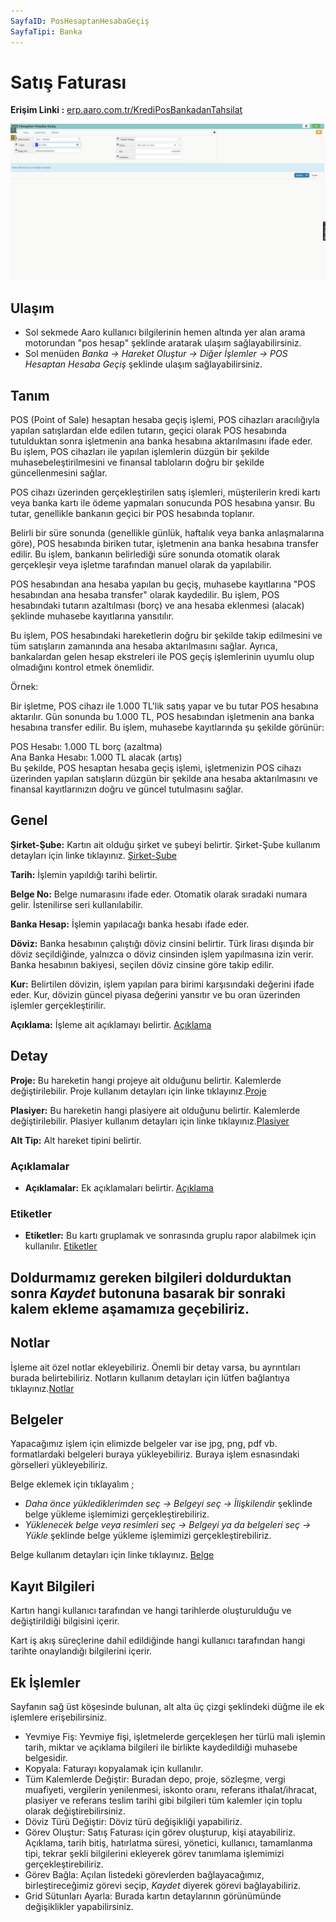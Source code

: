 ```yaml
---
SayfaID: PosHesaptanHesabaGeçiş
SayfaTipi: Banka
---
```


# Satış Faturası

**Erişim Linki :** [erp.aaro.com.tr/KrediPosBankadanTahsilat](https://erp.aaro.com.tr/KrediPosBankadanTahsilat)

[![Image](../TemelHareketler/poshesaptanhesabagecis.png)](TemelHareketler)

## Ulaşım

- Sol sekmede Aaro kullanıcı bilgilerinin hemen altında yer alan arama motorundan "pos hesap" şeklinde aratarak ulaşım sağlayabilirsiniz.
- Sol menüden *Banka -> Hareket Oluştur -> Diğer İşlemler -> POS Hesaptan Hesaba Geçiş* şeklinde ulaşım sağlayabilirsiniz. 

## Tanım 

POS (Point of Sale) hesaptan hesaba geçiş işlemi, POS cihazları aracılığıyla yapılan satışlardan elde edilen tutarın, 
geçici olarak POS hesabında tutulduktan sonra işletmenin ana banka hesabına aktarılmasını ifade eder. 
Bu işlem, POS cihazları ile yapılan işlemlerin düzgün bir şekilde muhasebeleştirilmesini ve finansal tabloların doğru bir şekilde güncellenmesini sağlar.

POS cihazı üzerinden gerçekleştirilen satış işlemleri, müşterilerin kredi kartı veya banka kartı ile ödeme yapmaları sonucunda POS hesabına yansır. 
Bu tutar, genellikle bankanın geçici bir POS hesabında toplanır.

Belirli bir süre sonunda (genellikle günlük, haftalık veya banka anlaşmalarına göre), POS hesabında biriken tutar, işletmenin ana banka hesabına transfer edilir. 
Bu işlem, bankanın belirlediği süre sonunda otomatik olarak gerçekleşir veya işletme tarafından manuel olarak da yapılabilir.

POS hesabından ana hesaba yapılan bu geçiş, muhasebe kayıtlarına "POS hesabından ana hesaba transfer" olarak kaydedilir. 
Bu işlem, POS hesabındaki tutarın azaltılması (borç) ve ana hesaba eklenmesi (alacak) şeklinde muhasebe kayıtlarına yansıtılır.

Bu işlem, POS hesabındaki hareketlerin doğru bir şekilde takip edilmesini ve tüm satışların zamanında ana hesaba aktarılmasını sağlar. 
Ayrıca, bankalardan gelen hesap ekstreleri ile POS geçiş işlemlerinin uyumlu olup olmadığını kontrol etmek önemlidir.

Örnek:

Bir işletme, POS cihazı ile 1.000 TL'lik satış yapar ve bu tutar POS hesabına aktarılır. 
Gün sonunda bu 1.000 TL, POS hesabından işletmenin ana banka hesabına transfer edilir. Bu işlem, muhasebe kayıtlarında şu şekilde görünür:

POS Hesabı: 1.000 TL borç (azaltma)  
Ana Banka Hesabı: 1.000 TL alacak (artış)  
Bu şekilde, POS hesaptan hesaba geçiş işlemi, işletmenizin POS cihazı üzerinden yapılan satışların düzgün bir şekilde ana hesaba aktarılmasını ve finansal kayıtlarınızın doğru ve güncel tutulmasını sağlar.

## Genel

**Şirket-Şube:** Kartın ait olduğu şirket ve şubeyi belirtir. Şirket-Şube kullanım detayları için linke tıklayınız. [Şirket-Şube](../TemelOzellikler/SirketSubeKart.md)

**Tarih:** İşlemin yapıldığı tarihi belirtir. 

**Belge No:** Belge numarasını ifade eder. Otomatik olarak sıradaki numara gelir. İstenilirse seri kullanılabilir.

**Banka Hesap:** İşlemin yapılacağı banka hesabı ifade eder. 

**Döviz:** Banka hesabının çalıştığı döviz cinsini belirtir. Türk lirası dışında bir döviz seçildiğinde, yalnızca o döviz cinsinden işlem yapılmasına izin verir. Banka hesabının bakiyesi, seçilen döviz cinsine göre takip edilir.

**Kur:** Belirtilen dövizin, işlem yapılan para birimi karşısındaki değerini ifade eder. 
Kur, dövizin güncel piyasa değerini yansıtır ve bu oran üzerinden işlemler gerçekleştirilir.

**Açıklama:** İşleme ait açıklamayı belirtir. [Açıklama](../TemelOzellikler/Aciklama.md)

## Detay 

**Proje:** Bu hareketin hangi projeye ait olduğunu belirtir. Kalemlerde değiştirilebilir. Proje kullanım detayları için linke tıklayınız.[Proje](../TemelOzellikler/Proje.md)

**Plasiyer:** Bu hareketin hangi plasiyere ait olduğunu belirtir. Kalemlerde değiştirilebilir. Plasiyer kullanım detayları için linke tıklayınız.[Plasiyer](../TemelOzellikler/Plasiyer.md)

**Alt Tip:** Alt hareket tipini belirtir.

### Açıklamalar

- **Açıklamalar:** Ek açıklamaları belirtir. [Açıklama](/TemelOzellikler/Aciklama.md "Açıklama")	

### Etiketler

- **Etiketler:** Bu kartı gruplamak ve sonrasında gruplu rapor alabilmek için kullanılır. [Etiketler](/TemelOzellikler/Etiketler.md "Etiketler")

## Doldurmamız gereken bilgileri doldurduktan sonra *Kaydet* butonuna basarak bir sonraki kalem ekleme aşamamıza geçebiliriz.

## Notlar 

İşleme ait özel notlar ekleyebiliriz. Önemli bir detay varsa, bu ayrıntıları burada belirtebiliriz. Notların kullanım detayları için lütfen bağlantıya tıklayınız.[Notlar](../TemelOzellikler/Notlar.md)

## Belgeler

Yapacağımız işlem için elimizde belgeler var ise jpg, png, pdf vb. formatlardaki belgeleri buraya yükleyebiliriz.
Buraya işlem esnasındaki görselleri yükleyebiliriz.

Belge eklemek için tıklayalım ;

- *Daha önce yüklediklerimden seç -> Belgeyi seç
-> İlişkilendir* şeklinde belge yükleme işlemimizi gerçekleştirebiliriz.
- *Yüklenecek belge veya resimleri seç -> Belgeyi ya da
 belgeleri seç -> Yükle* şeklinde belge yükleme işlemimizi gerçekleştirebiliriz.

Belge kullanım detayları için linke tıklayınız. [Belge](../TemelOzellikler/Belgeler.md)

## Kayıt Bilgileri

Kartın hangi kullanıcı tarafından ve hangi tarihlerde oluşturulduğu ve değiştirildiği bilgisini içerir.

Kart iş akış süreçlerine dahil edildiğinde hangi kullanıcı tarafından hangi tarihte onaylandığı bilgilerini içerir. 


## Ek İşlemler

 Sayfanın sağ üst köşesinde bulunan, alt alta üç çizgi şeklindeki düğme ile ek işlemlere erişebilirsiniz.








- Yevmiye Fiş: Yevmiye fişi, işletmelerde gerçekleşen her türlü mali işlemin tarih, miktar ve açıklama bilgileri ile birlikte kaydedildiği muhasebe belgesidir.
- Kopyala: Faturayı kopyalamak için kullanılır.
- Tüm Kalemlerde Değiştir: Buradan depo, proje, sözleşme, vergi muafiyeti, vergilerin yenilenmesi, iskonto oranı, referans ithalat/ihracat, plasiyer ve referans teslim tarihi gibi bilgileri tüm kalemler için toplu olarak değiştirebilirsiniz.
- Döviz Türü Değiştir: Döviz türü değişikliği yapabiliriz.
- Görev Oluştur: Satış Faturası için görev oluşturup, kişi atayabiliriz. Açıklama, tarih bitiş, hatırlatma süresi, yönetici, kullanıcı, tamamlanma tipi, tekrar şekli bilgilerini ekleyerek görev tanımlama işlemimizi gerçekleştirebiliriz.
- Görev Bağla: Açılan listedeki görevlerden bağlayacağımız, birleştireceğimiz görevi seçip, *Kaydet* diyerek görevi bağlayabiliriz.
- Grid Sütunları Ayarla: Burada kartın detaylarının görünümünde değişiklikler yapabilirsiniz. 
